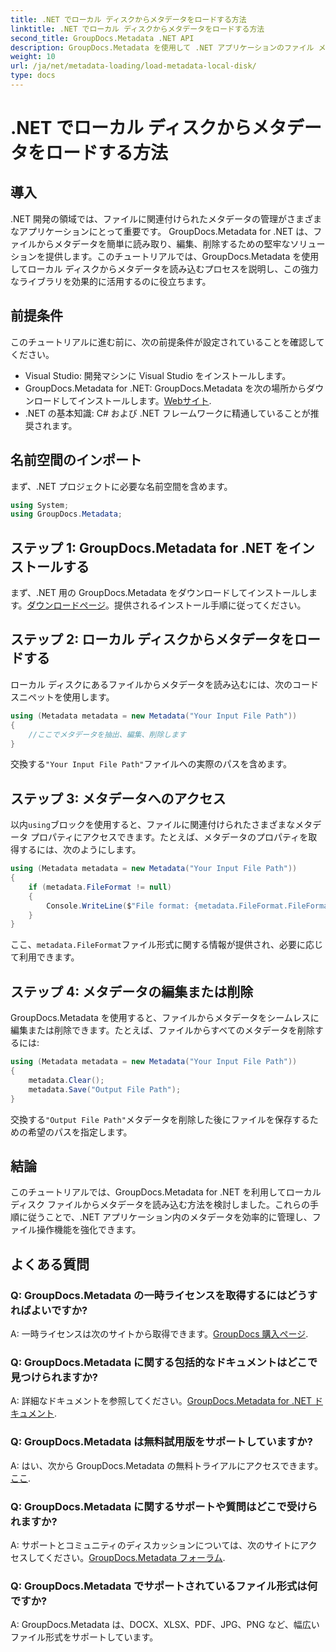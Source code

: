 ```yaml
---
title: .NET でローカル ディスクからメタデータをロードする方法
linktitle: .NET でローカル ディスクからメタデータをロードする方法
second_title: GroupDocs.Metadata .NET API
description: GroupDocs.Metadata を使用して .NET アプリケーションのファイル メタデータを簡単に管理し、ファイル操作機能を強化します。
weight: 10
url: /ja/net/metadata-loading/load-metadata-local-disk/
type: docs
---
```

# .NET でローカル ディスクからメタデータをロードする方法

## 導入
.NET 開発の領域では、ファイルに関連付けられたメタデータの管理がさまざまなアプリケーションにとって重要です。 GroupDocs.Metadata for .NET は、ファイルからメタデータを簡単に読み取り、編集、削除するための堅牢なソリューションを提供します。このチュートリアルでは、GroupDocs.Metadata を使用してローカル ディスクからメタデータを読み込むプロセスを説明し、この強力なライブラリを効果的に活用するのに役立ちます。
## 前提条件
このチュートリアルに進む前に、次の前提条件が設定されていることを確認してください。
- Visual Studio: 開発マシンに Visual Studio をインストールします。
-  GroupDocs.Metadata for .NET: GroupDocs.Metadata を次の場所からダウンロードしてインストールします。[Webサイト](https://releases.groupdocs.com/metadata/net/).
- .NET の基本知識: C# および .NET フレームワークに精通していることが推奨されます。

## 名前空間のインポート
まず、.NET プロジェクトに必要な名前空間を含めます。
```csharp
using System;
using GroupDocs.Metadata;
```
## ステップ 1: GroupDocs.Metadata for .NET をインストールする
まず、.NET 用の GroupDocs.Metadata をダウンロードしてインストールします。[ダウンロードページ](https://releases.groupdocs.com/metadata/net/)。提供されるインストール手順に従ってください。
## ステップ 2: ローカル ディスクからメタデータをロードする
ローカル ディスクにあるファイルからメタデータを読み込むには、次のコード スニペットを使用します。
```csharp
using (Metadata metadata = new Metadata("Your Input File Path"))
{
    //ここでメタデータを抽出、編集、削除します
}
```
交換する`"Your Input File Path"`ファイルへの実際のパスを含めます。
## ステップ 3: メタデータへのアクセス
以内`using`ブロックを使用すると、ファイルに関連付けられたさまざまなメタデータ プロパティにアクセスできます。たとえば、メタデータのプロパティを取得するには、次のようにします。
```csharp
using (Metadata metadata = new Metadata("Your Input File Path"))
{
    if (metadata.FileFormat != null)
    {
        Console.WriteLine($"File format: {metadata.FileFormat.FileFormatType}");
    }
}
```
ここ、`metadata.FileFormat`ファイル形式に関する情報が提供され、必要に応じて利用できます。
## ステップ 4: メタデータの編集または削除
GroupDocs.Metadata を使用すると、ファイルからメタデータをシームレスに編集または削除できます。たとえば、ファイルからすべてのメタデータを削除するには:
```csharp
using (Metadata metadata = new Metadata("Your Input File Path"))
{
    metadata.Clear();
    metadata.Save("Output File Path");
}
```
交換する`"Output File Path"`メタデータを削除した後にファイルを保存するための希望のパスを指定します。

## 結論
このチュートリアルでは、GroupDocs.Metadata for .NET を利用してローカル ディスク ファイルからメタデータを読み込む方法を検討しました。これらの手順に従うことで、.NET アプリケーション内のメタデータを効率的に管理し、ファイル操作機能を強化できます。

## よくある質問
### Q: GroupDocs.Metadata の一時ライセンスを取得するにはどうすればよいですか?
 A: 一時ライセンスは次のサイトから取得できます。[GroupDocs 購入ページ](https://purchase.groupdocs.com/temporary-license/).
### Q: GroupDocs.Metadata に関する包括的なドキュメントはどこで見つけられますか?
 A: 詳細なドキュメントを参照してください。[GroupDocs.Metadata for .NET ドキュメント](https://tutorials.groupdocs.com/metadata/net/).
### Q: GroupDocs.Metadata は無料試用版をサポートしていますか?
 A: はい、次から GroupDocs.Metadata の無料トライアルにアクセスできます。[ここ](https://releases.groupdocs.com/).
### Q: GroupDocs.Metadata に関するサポートや質問はどこで受けられますか?
 A: サポートとコミュニティのディスカッションについては、次のサイトにアクセスしてください。[GroupDocs.Metadata フォーラム](https://forum.groupdocs.com/c/metadata/14).
### Q: GroupDocs.Metadata でサポートされているファイル形式は何ですか?
A: GroupDocs.Metadata は、DOCX、XLSX、PDF、JPG、PNG など、幅広いファイル形式をサポートしています。